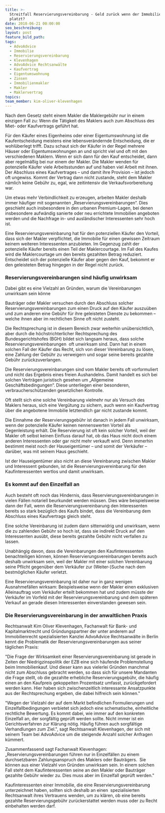 ```yaml
---
title: >-
  Streitfall Reservierungsvereinbarung - Geld zurück wenn der Immobilienkauf
  platzt?
date: 2018-06-21 00:00:00
seo_beschreibung:
layout: post
feature_bild_path:
tags:
  - AdvoAdvice
  - Immobilie
  - Reservierungsvereinbarung
  - Klevenhagen
  - AdvoAdvice Rechtsanwälte
  - Kaufvertrag
  - Eigentumswohnung
  - Zinsen
  - Immobilienmakler
  - Makler
  - Maklervertrag
topics:
team_member: kim-oliver-klevenhagen
---
```


Nach dem Gesetz steht einem Makler die Maklergebühr nur in einem einzigen Fall zu: Wenn die Tätigkeit des Maklers auch zum Abschluss des Miet- oder Kaufvertrags geführt hat.

Für den Käufer eines Eigenheims oder einer Eigentumswohnung ist die Kaufentscheidung meistens eine lebensverändernde Entscheidung, die er wohlüberlegt trifft. Dazu schaut sich der Käufer in der Regel mehrere Häuser oder Eigentumswohnungen an und spricht viel und oft mit den verschiedenen Maklern. Wenn er sich dann für den Kauf entscheidet, dann aber regelmäßig bei nur einem der Makler. Die Makler wenden für potenzielle Käufer viele Arbeitsstunden auf und haben viel Arbeit mit ihnen. Der Abschluss eines Kaufvertrages – und damit ihre Provision – ist jedoch oft ungewiss. Kommt der Vertrag dann nicht zustande, steht dem Makler nämlich keine Gebühr zu, egal, wie zeitintensiv die Verkaufsvorbereitung war.

Um etwas mehr Verbindlichkeit zu erzeugen, arbeiten Makler deshalb immer häufiger mit sogenannten „Reservierungsvereinbarungen“. Dies geschieht auch insbesondere in den urbanen Premium-Lagen, bei denen insbesondere aufwändig sanierte oder neu errichtete Immobilien angeboten werden und die Nachfrage in- und ausländischer Interessenten sehr hoch ist.

Eine Reservierungsvereinbarung hat für den potenziellen Käufer den Vorteil, dass sich der Makler verpflichtet, die Immobilie für einen gewissen Zeitraum keinem weiteren Interessenten anzubieten. Im Gegenzug zahlt der potenzielle Käufer bereits einen Teil der Maklercourtage. Im Fall des Kaufes wird die Maklercourtage um den bereits gezahlten Betrag reduziert. Entscheidet sich der potenzielle Käufer aber gegen den Kauf, bekommt er den geleisteten Betrag hingegen in der Regel nicht zurück.

### Reservierungsvereinbarungen sind häufig unwirksam

Dabei gibt es eine Vielzahl an Gründen, warum die Vereinbarungen unwirksam sein könne

Bauträger oder Makler versuchen durch den Abschluss solcher Reservierungsvereinbarungen zum einen Druck auf den Käufer auszuüben und zum anderen eine Gebühr für ihre geleisteten Dienste zu bekommen – welche ihnen aber im rechtlichen Sinne oft nicht zusteht.

Die Rechtsprechung ist in diesem Bereich zwar weiterhin unübersichtlich, aber durch die höchstrichterlicher Rechtsprechung des Bundesgerichtshofes (BGH) bildet sich langsam heraus, dass solche Reservierungsvereinbarungen  oft unwirksam sind. Dann hat in einem solchen Fall der Käufer das Recht, sich von dieser Vereinbarung zu lösen, eine Zahlung der Gebühr zu verweigern und sogar seine bereits gezahlte Gebühr zurückzuverlangen.

Die Reservierungsvereinbarungen sind vom Makler bereits oft vorformuliert und nicht das Ergebnis eines freien Aushandelns. Damit handelt es sich bei solchen Verträgen juristisch gesehen um „Allgemeine Geschäftsbedingungen“. Diese unterliegen einer besonderen, verbraucherschützenden gesetzlichen Kontrolle.

Oft stellt sich eine solche Vereinbarung vielmehr nur als Versuch des Maklers heraus, sich eine Vergütung zu sichern, auch wenn ein Kaufvertrag über die angebotene Immobilie letztendlich gar nicht zustande kommt. 

Die Einnahme der Reservierungsgebühr ist danach in jedem Fall unwirksam, wenn der potenzielle Käufer keinen nennenswerten Vorteil als Gegenleistung erhält. Die Reservierung ist oft kein solcher Vorteil, weil der Makler oft selbst keinen Einfluss darauf hat, ob das Haus nicht doch einem anderen Interessenten oder gar nicht mehr verkauft wird. Denn immerhin bestimmt meist noch der Hauseigentümer – und somit der Verkäufer – darüber, was mit seinem Haus geschieht.

Ist der Hauseigentümer also nicht an diese Vereinbarung zwischen Makler und Interessent gebunden, ist die Reservierungsvereinbarung für den Kaufinteressenten wertlos und damit unwirksam.

### Es kommt auf den Einzelfall an

Auch besteht oft noch das Hindernis, dass Reservierungsvereinbarungen in vielen Fällen notariell beurkundet werden müssen. Dies wäre beispielsweise dann der Fall, wenn die Reservierungsvereinbarung den Interessenten bereits so stark bezüglich des Kaufs bindet, dass die Vereinbarung dem Abschluss eines Kaufvertrags gleich steht.

Eine solche Vereinbarung ist zudem dann sittenwidrig und unwirksam, wenn die zu zahlenden Gebühr so hoch ist, dass sie indirekt Druck auf den Interessenten ausübt, diese bereits gezahlte Gebühr nicht verfallen zu lassen.

Unabhängig davon, dass die Vereinbarungen den Kaufinteressenten benachteiligen können, können Reservierungsvereinbarungen bereits auch deshalb unwirksam sein, weil der Makler mit einer solchen Vereinbarung seine Pflicht gegenüber dem Verkäufer zur (Weiter-)Suche nach dem bestmöglichen Käufer verletzt.

Eine Reservierungsvereinbarung ist daher nur in ganz wenigen Ausnahmefällen wirksam: Beispielsweise wenn der Makler einen exklusiven Alleinauftrag vom Verkäufer erteilt bekommen hat und zudem müsste der Verkäufer im Vorfeld mit der Reservierungsvereinbarung und dem späteren Verkauf an gerade diesen Interessenten einverstanden gewesen sein.

### Die Reservierungsvereinbarung in der anwaltlichen Praxis

Rechtsanwalt Kim Oliver Klevenhagen, Fachanwalt für Bank- und Kapitalmarktrecht und Gründungspartner der unter anderem auf Immobilienrecht spezialisierten Kanzlei AdvoAdvice Rechtsanwälte in Berlin kennt die Problematik der Reservierungsvereinbarungen aus seiner täglichen Praxis:

"Die Frage der Wirksamkeit einer Reservierungsvereinbarung ist gerade in Zeiten der Niedrigzinspolitik der EZB eine sich häufende Problemstellung beim Immobilienkauf. Und dieser kann aus vielerlei Gründen manchmal nicht zum Abschluss gebracht werden, so dass sich für unsere Mandanten die Frage stellt, ob die gezahlte erhebliche Reservierungsgebühr, die häufig einen an den Kaufpreis gekoppelten Prozentsatz umfasst, zurückgefordert werden kann. Hier haben sich zwischenzeitlich interessante Ansatzpunkte aus der Rechtsprechung ergeben, die dabei hilfreich sein können."

"Wegen der Vielzahl der auf dem Markt befindlichen Formulierungen und Einzelfallbedingungen verbietet sich jedoch eine schematische, einheitliche rechtliche Bewertung. Es kommt dabei, wie immer auf den konkreten Einzelfall an, der sorgfältig geprüft werden sollte. Nicht immer ist ein Gerichtsverfahren zur Klärung nötig. Häufig führen auch sorgfältige Verhandlungen zum Ziel.", sagt Rechtsanwalt Klevenhagen, der sich mit seinem Team bei AdvoAdvice um die steigende Anzahl solcher Anfragen kümmert.  

Zusammenfassend sagt Fachanwalt Klevenhagen: „Reservierungsvereinbarungen führen nur in Einzelfällen zu einem durchsetzbaren Zahlungsanspruch des Maklers oder Bauträgers.  Sie können aus einer Vielzahl von Gründen unwirksam sein. In einem solchen Fall steht dem Kaufinteressenten seine an den Makler oder Bauträger gezahlte Gebühr wieder zu. Dies muss aber im Einzelfall geprüft werden."

Kaufinteressenten einer Immobilie, die eine Reservierungsvereinbarung unterzeichnet haben, sollten sich deshalb an einen  spezialisierten Rechtsanwalt ihres Vertrauens wenden, um zu klären, ob eine bereits gezahlte Reservierungsgebühr zurückerstattet werden muss oder zu Recht einbehalten werden darf.